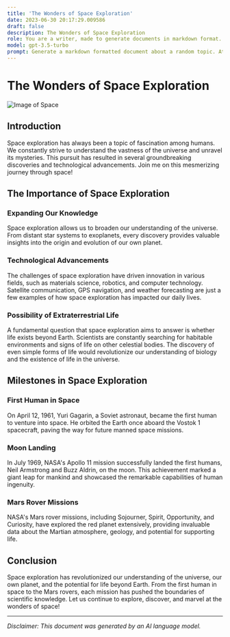 ```yaml
---
title: 'The Wonders of Space Exploration'
date: 2023-06-30 20:17:29.009586
draft: false
description: The Wonders of Space Exploration
role: You are a writer, made to generate documents in markdown format. It is very important that all of the documents you generate are in valid markdown format.
model: gpt-3.5-turbo
prompt: Generate a markdown formatted document about a random topic. At the bottom, include a disclaimer explaining that the document was generated by you. The first line of the document should be the title. Make sure that the entire document is in proper markdown format, using a mix of various tags to make the document visually appealing.
---
```


# The Wonders of Space Exploration

![Image of Space](https://images.unsplash.com/photo-1497981067815-cf4995e85cb6)

## Introduction

Space exploration has always been a topic of fascination among humans. We constantly strive to understand the vastness of the universe and unravel its mysteries. This pursuit has resulted in several groundbreaking discoveries and technological advancements. Join me on this mesmerizing journey through space!

## The Importance of Space Exploration

### Expanding Our Knowledge

Space exploration allows us to broaden our understanding of the universe. From distant star systems to exoplanets, every discovery provides valuable insights into the origin and evolution of our own planet.

### Technological Advancements

The challenges of space exploration have driven innovation in various fields, such as materials science, robotics, and computer technology. Satellite communication, GPS navigation, and weather forecasting are just a few examples of how space exploration has impacted our daily lives.

### Possibility of Extraterrestrial Life

A fundamental question that space exploration aims to answer is whether life exists beyond Earth. Scientists are constantly searching for habitable environments and signs of life on other celestial bodies. The discovery of even simple forms of life would revolutionize our understanding of biology and the existence of life in the universe.

## Milestones in Space Exploration

### First Human in Space

On April 12, 1961, Yuri Gagarin, a Soviet astronaut, became the first human to venture into space. He orbited the Earth once aboard the Vostok 1 spacecraft, paving the way for future manned space missions.

### Moon Landing

In July 1969, NASA's Apollo 11 mission successfully landed the first humans, Neil Armstrong and Buzz Aldrin, on the moon. This achievement marked a giant leap for mankind and showcased the remarkable capabilities of human ingenuity.

### Mars Rover Missions

NASA's Mars rover missions, including Sojourner, Spirit, Opportunity, and Curiosity, have explored the red planet extensively, providing invaluable data about the Martian atmosphere, geology, and potential for supporting life.

## Conclusion

Space exploration has revolutionized our understanding of the universe, our own planet, and the potential for life beyond Earth. From the first human in space to the Mars rovers, each mission has pushed the boundaries of scientific knowledge. Let us continue to explore, discover, and marvel at the wonders of space!

---

*Disclaimer: This document was generated by an AI language model.*